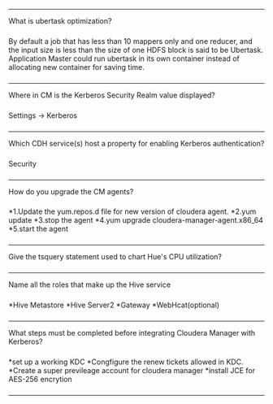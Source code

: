 ----
What is ubertask optimization?
###
By default a job that has less than 10 mappers only and one reducer, and the input size is less than the size of one HDFS block is said to be Ubertask. Application Master could run ubertask in its own container instead of allocating new container for saving time. 
###
---
Where in CM is the Kerberos Security Realm value displayed?
###
Settings -> Kerberos
###
----
Which CDH service(s) host a property for enabling Kerberos authentication?
###
Security
###
----
How do you upgrade the CM agents?
###
*1.Update the yum.repos.d file for new version of cloudera agent.
*2.yum update
*3.stop the agent
*4.yum upgrade cloudera-manager-agent.x86_64
*5.start the agent
###
----
Give the tsquery statement used to chart Hue's CPU utilization?
###

###
----
Name all the roles that make up the Hive service
###
*Hive Metastore
*Hive Server2
*Gateway
*WebHcat(optional)
###
----
What steps must be completed before integrating Cloudera Manager with Kerberos?
###
*set up a working KDC
*Congfigure the renew tickets allowed in KDC.
*Create a super previleage account for cloudera manager
*install JCE for AES-256 encrytion
###
----
